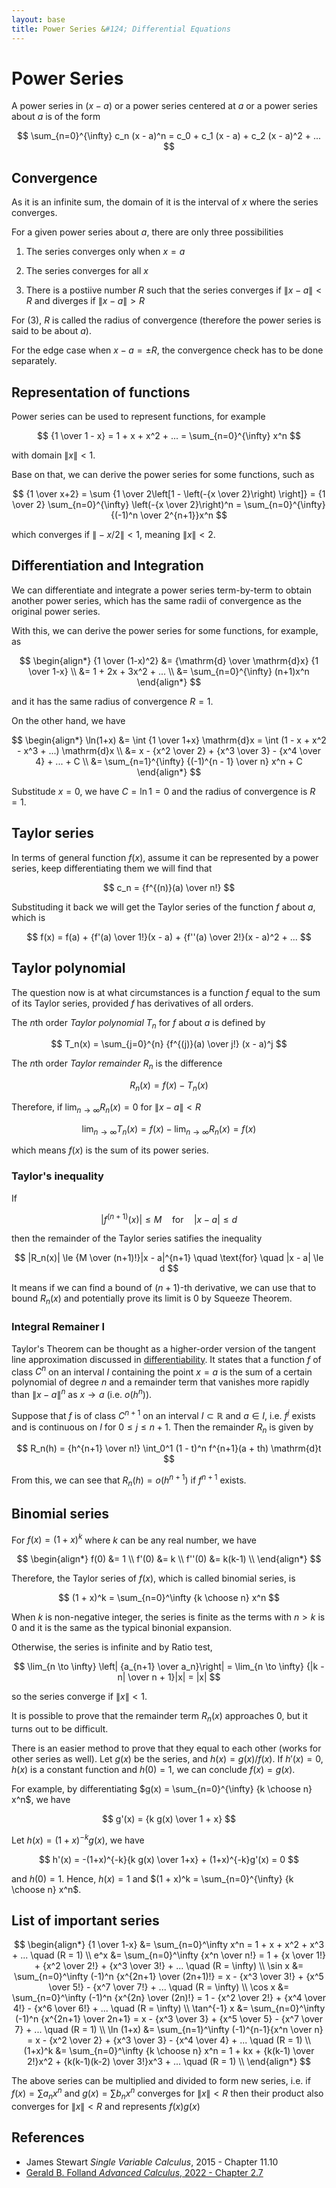 ```yaml
---
layout: base
title: Power Series &#124; Differential Equations
---
```


# Power Series

A power series in $(x - a)$ or a power series centered at $a$ or a power series about $a$ is of the form

$$
\sum_{n=0}^{\infty} c_n (x - a)^n = c_0 + c_1 (x - a) + c_2 (x - a)^2 + ...
$$

## Convergence

As it is an infinite sum, the domain of it is the interval of $x$ where the series converges.

For a given power series about $a$, there are only three possibilities

1. The series converges only when $x = a$

2. The series converges for all $x$

3. There is a postiive number $R$ such that the series converges if $\|x - a\| < R$ and diverges if $\|x - a\| > R$

For (3), $R$ is called the radius of convergence (therefore the power series is said to be about $a$).

For the edge case when $x - a = \pm R$, the convergence check has to be done separately.

## Representation of functions

Power series can be used to represent functions, for example

$$
{1 \over 1 - x} = 1 + x + x^2 + ... = \sum_{n=0}^{\infty} x^n
$$

with domain $\|x\| < 1$.

Base on that, we can derive the power series for some functions, such as

$$
{1 \over x+2} = \sum {1 \over 2\left[1 - \left(-{x \over 2}\right) \right]} = {1 \over 2} \sum_{n=0}^{\infty} \left(-{x \over 2}\right)^n = \sum_{n=0}^{\infty} {(-1)^n \over 2^{n+1}}x^n
$$

which converges if $\|-x/2\| < 1$, meaning $\|x\| < 2$.

## Differentiation and Integration

We can differentiate and integrate a power series term-by-term to obtain another power series, which has the same radii of convergence as the original power series.

With this, we can derive the power series for some functions, for example, as

$$
\begin{align*}
{1 \over (1-x)^2} &= {\mathrm{d} \over \mathrm{d}x} {1 \over 1-x} \\
&= 1 + 2x + 3x^2 + ... \\
&= \sum_{n=0}^{\infty} (n+1)x^n
\end{align*}
$$

and it has the same radius of convergence $R = 1$.

On the other hand, we have

$$
\begin{align*}
\ln(1+x) &= \int {1 \over 1+x} \mathrm{d}x = \int (1 - x + x^2 - x^3 + ...) \mathrm{d}x \\
&= x - {x^2 \over 2} + {x^3 \over 3} - {x^4 \over 4} + ... + C \\
&= \sum_{n=1}^{\infty} {(-1)^{n - 1} \over n} x^n + C
\end{align*}
$$

Substitude $x = 0$, we have $C = \ln 1 = 0$ and the radius of convergence is $R = 1$.

## Taylor series

In terms of general function $f(x)$, assume it can be represented by a power series, keep differentiating them we will find that

$$
c_n = {f^{(n)}(a) \over n!}
$$

Substituding it back we will get the Taylor series of the function $f$ about $a$, which is

$$
f(x) = f(a) + {f'(a) \over 1!}(x - a) + {f''(a) \over 2!}(x - a)^2 + ...
$$

## Taylor polynomial

The question now is at what circumstances is a function $f$ equal to the sum of its Taylor series, provided $f$ has derivatives of all orders.

The $n$th order _Taylor polynomial_ $T_n$ for $f$ about $a$ is defined by

$$
T_n(x) = \sum_{j=0}^{n} {f^{(j)}(a) \over j!} (x - a)^j
$$

The $n$th order _Taylor remainder_ $R_n$ is the difference

$$
R_n(x) = f(x) - T_n(x)
$$

Therefore, if $\lim_{n \to \infty} R_n(x) = 0$ for $\|x - a\| < R$

$$
\lim_{n \to \infty} T_n(x) = f(x) - \lim_{n \to \infty} R_n(x) = f(x)
$$

which means $f(x)$ is the sum of its power series.

### Taylor's inequality

If

$$
|f^{(n+1)}(x)| \le M \quad \text{for} \quad |x - a| \le d
$$

then the remainder of the Taylor series satifies the inequality

$$
|R_n(x)| \le {M \over (n+1)!}|x - a|^{n+1} \quad \text{for} \quad |x - a| \le d
$$

It means if we can find a bound of $(n+1)$-th derivative, we can use that to bound $R_n(x)$ and potentially prove its limit is $0$ by Squeeze Theorem.

### Integral Remainer I

Taylor's Theorem can be thought as a higher-order version of the tangent line approximation discussed in [differentiability](differentiability.md).
It states that a function $f$ of class $C^n$ on an interval $I$ containing the point $x = a$ is the sum of a certain polynomial of degree $n$
and a remainder term that vanishes more rapidly than $\|x-a\|^n$ as $x \to a$ (i.e. $o(h^n)$).

Suppose that $f$ is of class $C^{n+1}$ on an interval $I \subset \mathbb{R}$ and $a \in I$,
i.e. $f^{j}$ exists and is continuous on $I$ for $0 \le j \le n + 1$.
Then the remainder $R_n$ is given by

$$
R_n(h) = {h^{n+1} \over n!} \int_0^1 (1 - t)^n f^{n+1}(a + th) \mathrm{d}t
$$

From this, we can see that $R_n(h) = o(h^{n+1})$ if $f^{n+1}$ exists.

## Binomial series

For $f(x) = (1 + x)^k$ where $k$ can be any real number, we have

$$
\begin{align*}
f(0) &= 1 \\
f'(0) &= k \\
f''(0) &= k(k-1) \\
\end{align*}
$$

Therefore, the Taylor series of $f(x)$, which is called binomial series, is

$$
(1 + x)^k = \sum_{n=0}^\infty {k \choose n} x^n
$$

When $k$ is non-negative integer, the series is finite as the terms with $n > k$ is $0$ and it is the same as the typical binonial expansion.

Otherwise, the series is infinite and by Ratio test,

$$
\lim_{n \to \infty} \left| {a_{n+1} \over a_n}\right| = \lim_{n \to \infty} {|k - n| \over n + 1}|x| = |x|
$$

so the series converge if $\|x\| < 1$.

It is possible to prove that the remainder term $R_n(x)$ approaches $0$, but it turns out to be difficult.

There is an easier method to prove that they equal to each other (works for other series as well).
Let $g(x)$ be the series, and $h(x) = g(x) / f(x)$. If $h'(x) = 0$, $h(x)$ is a constant function and $h(0) = 1$, we can conclude $f(x) = g(x)$.

For example, by differentiating $g(x) = \sum_{n=0}^{\infty} {k \choose n} x^n$, we have

$$
g'(x) = {k g(x) \over 1 + x}
$$

Let $h(x) = (1 + x)^{-k}g(x)$, we have

$$
h'(x) = -(1+x)^{-k}{k g(x) \over 1+x} + (1+x)^{-k}g'(x) = 0
$$

and $h(0) = 1$. Hence, $h(x) = 1$ and $(1 + x)^k = \sum_{n=0}^{\infty} {k \choose n} x^n$.

## List of important series

$$
\begin{align*}
{1 \over 1-x} &= \sum_{n=0}^\infty x^n = 1 + x + x^2 + x^3 + ... \quad (R = 1) \\
e^x &= \sum_{n=0}^\infty {x^n \over n!} = 1 + {x \over 1!} + {x^2 \over 2!} + {x^3 \over 3!} + ... \quad (R = \infty) \\
\sin x &= \sum_{n=0}^\infty (-1)^n {x^{2n+1} \over (2n+1)!} = x - {x^3 \over 3!} + {x^5 \over 5!} - {x^7 \over 7!} + ... \quad (R = \infty) \\
\cos x &= \sum_{n=0}^\infty (-1)^n {x^{2n} \over (2n)!} = 1 - {x^2 \over 2!} + {x^4 \over 4!} - {x^6 \over 6!} + ... \quad (R = \infty) \\
\tan^{-1} x &= \sum_{n=0}^\infty (-1)^n {x^{2n+1} \over 2n+1} = x - {x^3 \over 3} + {x^5 \over 5} - {x^7 \over 7} + ... \quad (R = 1) \\
\ln (1+x) &= \sum_{n=1}^\infty (-1)^{n-1}{x^n \over n} = x - {x^2 \over 2} + {x^3 \over 3} - {x^4 \over 4} + ... \quad (R = 1) \\
(1+x)^k &= \sum_{n=0}^\infty {k \choose n} x^n = 1 + kx + {k(k-1) \over 2!}x^2 + {k(k-1)(k-2) \over 3!}x^3 + ... \quad (R = 1) \\
\end{align*}
$$

The above series can be multiplied and divided to form new series,
i.e. if $f(x) = \sum a_n x^n$ and $g(x) = \sum b_n x^n$ converges for $\|x\| < R$ then their product also converges for $\|x\| < R$ and represents $f(x)g(x)$

## References

* James Stewart _Single Variable Calculus_, 2015 - Chapter 11.10
* [Gerald B. Folland _Advanced Calculus_, 2022 - Chapter 2.7](http://www.math.washington.edu/~folland/Homepage/AdvCalc24.pdf)
